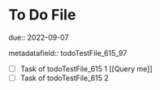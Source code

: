 # To Do File

due:: 2022-09-07

metadatafield:: todoTestFile_615\_97

- [ ] Task of todoTestFile_615 1 [[Query me]]
- [ ] Task of todoTestFile_615 2
